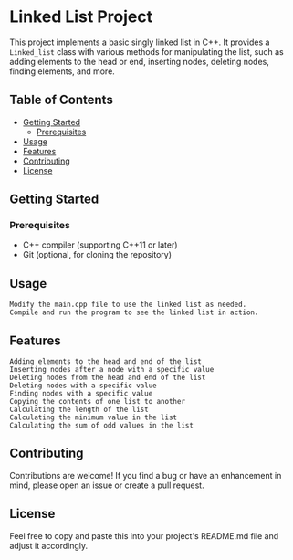# Linked List Project

This project implements a basic singly linked list in C++. It provides a `Linked_list` class with various methods for manipulating the list, such as adding elements to the head or end, inserting nodes, deleting nodes, finding elements, and more.

## Table of Contents

- [Getting Started](#getting-started)
  - [Prerequisites](#prerequisites)
- [Usage](#usage)
- [Features](#features)
- [Contributing](#contributing)
- [License](#license)

## Getting Started

### Prerequisites

- C++ compiler (supporting C++11 or later)
- Git (optional, for cloning the repository)

## Usage

    Modify the main.cpp file to use the linked list as needed.
    Compile and run the program to see the linked list in action.

## Features

    Adding elements to the head and end of the list
    Inserting nodes after a node with a specific value
    Deleting nodes from the head and end of the list
    Deleting nodes with a specific value
    Finding nodes with a specific value
    Copying the contents of one list to another
    Calculating the length of the list
    Calculating the minimum value in the list
    Calculating the sum of odd values in the list

## Contributing

Contributions are welcome! If you find a bug or have an enhancement in mind, please open an issue or create a pull request.

## License

Feel free to copy and paste this into your project's README.md file and adjust it accordingly.
